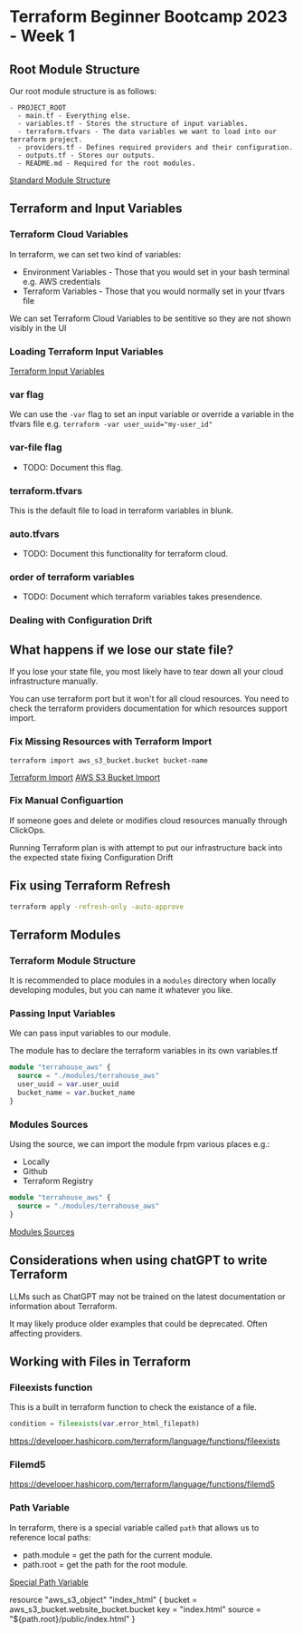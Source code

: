 # Terraform Beginner Bootcamp 2023 - Week 1

## Root Module Structure

Our root module structure is as follows:

```
- PROJECT_ROOT
  - main.tf - Everything else.
  - variables.tf - Stores the structure of input variables.
  - terraform.tfvars - The data variables we want to load into our terraform project.
  - providers.tf - Defines required providers and their configuration.
  - outputs.tf - Stores our outputs.
  - README.md - Required for the root modules.
```

[Standard Module Structure](https://developer.hashicorp.com/terraform/language/modules/develop/structure)

## Terraform  and Input Variables
### Terraform Cloud Variables

In terraform, we can set two kind of variables:
- Environment Variables - Those that you would set in your bash terminal e.g. AWS credentials
- Terraform Variables - Those that you would normally set in your tfvars file

We can set Terraform Cloud Variables to be sentitive so they are not shown visibly in the UI

### Loading Terraform Input Variables

[Terraform Input Variables](https://developer.hashicorp.com/terraform/language/values/variables)

### var flag
We can use the `-var` flag to set an input variable or override a variable in the tfvars file e.g. `terraform -var user_uuid="my-user_id"`

### var-file flag

 - TODO: Document this flag.

### terraform.tfvars

This is the default file to load in terraform variables in blunk.

### auto.tfvars

 - TODO: Document this functionality for terraform cloud. 

 ### order of terraform variables

  - TODO: Document which terraform variables takes presendence.

### Dealing with Configuration Drift

## What happens if we lose our state file?

If you lose your state file, you most likely have to tear down all your cloud infrastructure manually.

You can use terraform port but it won't for all cloud resources. You need to check the terraform providers documentation for which resources support import.

### Fix Missing Resources with Terraform Import 

`terraform import aws_s3_bucket.bucket bucket-name`

[Terraform Import](https://developer.hashicorp.com/terraform/language/import)
[AWS S3 Bucket Import](https://registry.terraform.io/providers/hashicorp/aws/latest/docs/resources/s3_bucket#import)

### Fix Manual Configuartion

If someone goes and delete or modifies cloud resources manually through ClickOps.

Running Terraform plan is with attempt to put our infrastructure back into the expected state fixing Configuration Drift

## Fix using Terraform Refresh

```sh
terraform apply -refresh-only -auto-approve
```

## Terraform Modules

### Terraform Module Structure 

It is recommended to place modules in a `modules` directory when locally developing modules, but you can name it whatever you like.

### Passing Input Variables 

We can pass input variables to our module.

The module has to declare the terraform variables in its own variables.tf

```tf
module "terrahouse_aws" {
  source = "./modules/terrahouse_aws"
  user_uuid = var.user_uuid
  bucket_name = var.bucket_name
}
```

### Modules Sources 

Using the source, we can import the module frpm various places e.g.:
- Locally
- Github
- Terraform Registry

```tf
module "terrahouse_aws" {
  source = "./modules/terrahouse_aws"
}
```

[Modules Sources](https://developer.hashicorp.com/terraform/language/modules/sources)

## Considerations when using chatGPT to write Terraform

LLMs such as ChatGPT may not be trained on the latest documentation or information about Terraform.

It may likely produce older examples that could be deprecated. Often affecting providers. 

## Working with Files in Terraform 

### Fileexists function

This is a built in terraform function to check the existance of a file.

```tf
condition = fileexists(var.error_html_filepath)
```

https://developer.hashicorp.com/terraform/language/functions/fileexists

### Filemd5

https://developer.hashicorp.com/terraform/language/functions/filemd5

### Path Variable

In terraform, there is a special variable called `path` that allows us to reference local paths:
- path.module = get the path for the current module.
- path.root = get the path for the root module.

[Special Path Variable](https://developer.hashicorp.com/terraform/language/expressions/references#filesystem-and-workspace-info)



resource "aws_s3_object" "index_html" {
  bucket = aws_s3_bucket.website_bucket.bucket
  key    = "index.html"
  source = "${path.root}/public/index.html"
}